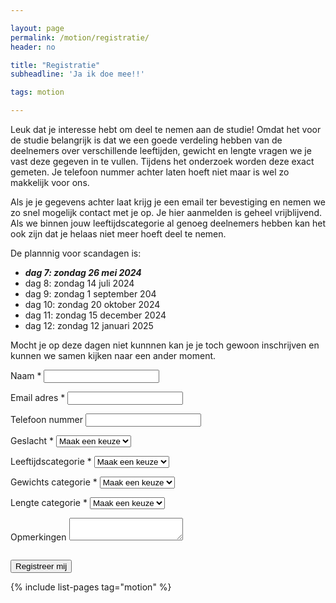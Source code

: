 ```yaml
---

layout: page
permalink: /motion/registratie/
header: no

title: "Registratie"
subheadline: 'Ja ik doe mee!!'

tags: motion

---
```


Leuk dat je interesse hebt om deel te nemen aan de studie! Omdat het voor de studie belangrijk is dat we een goede verdeling hebben van de deelnemers over verschillende leeftijden, gewicht en lengte vragen we je vast deze gegeven in te vullen. Tijdens het onderzoek worden deze exact gemeten. Je telefoon nummer achter laten hoeft niet maar is wel zo makkelijk voor ons.

Als je je gegevens achter laat krijg je een email ter bevestiging en nemen we zo snel mogelijk contact met je op. Je hier aanmelden is geheel vrijblijvend. Als we binnen jouw leeftijdscategorie al genoeg deelnemers hebben kan het ook zijn dat je helaas niet meer hoeft deel te nemen.

De plannnig voor scandagen is:

- ***dag 7: zondag 26 mei 2024***
- dag 8: zondag 14 juli 2024
- dag 9: zondag 1 september 204
- dag 10: zondag 20 oktober 2024
- dag 11: zondag 15 december 2024
- dag 12: zondag 12 januari 2025

Mocht je op deze dagen niet kunnnen kan je je toch gewoon inschrijven en kunnen we samen kijken naar een ander moment.

<form
  name="RegistrationForm"
  method="POST"
  id="contact-form"
  class="contact-form"
  data-netlify="true"
  action="/motion/bedankt"
>
  <input type="hidden" name="subject" value="Motion Registratie" />
  <p class="form-row">
    <label id="contact-form-name-label" for="contact-form-name" class="form-label">Naam &ast;</label>
    <input type="text" name="name" id="contact-form-name" aria-labelledby="contact-form-name-label" class="form-input"/>
  </p>
  <p class="form-row">
    <label id="contact-form-email-label" for="contact-form-email" class="form-label">Email adres &ast;</label>
    <input type="email" name="email" id="contact-form-email" aria-labelledby="contact-form-email-label" class="form-input" required/>
  </p>
  <p class="form-row">
    <label id="contact-form-phone-label" for="contact-form-phone" class="form-label">Telefoon nummer</label>
    <input type="phone" name="phone" id="contact-form-phone" aria-labelledby="contact-form-phone-label" class="form-input"/>
  </p>
  <p class="form-row">
    <label id="contact-form-gender-label" for="contact-form-gender" class="form-label">Geslacht &ast;</label>
    <select name="gender" id="contact-form-gender" aria-labelledby="contact-form-gender-label" class="form-input" required>
      <option value="">Maak een keuze</option>
      <option value="Man">Man</option>
      <option value="Vrouw">Vrouw</option>
    </select>
  </p>
  <p class="form-row">
    <label id="contact-form-age-label" for="contact-form-age" class="form-label">Leeftijdscategorie &ast;</label>
    <select name="age" id="contact-form-age" aria-labelledby="contact-form-age-label" class="form-input" required>
      <option value="">Maak een keuze</option>
      <option value="16-20">16-20</option>
      <option value="21-25">21-25</option>
      <option value="26-30">26-30</option>
      <option value="31-35">31-35</option>
      <option value="36-40">36-40</option>
      <option value="41-45">41-45</option>
      <option value="46-50">46-50</option>
      <option value="51-55">51-55</option>
      <option value="56-60">56-60</option>
    </select>
  </p>
  <p class="form-row">
    <label id="contact-form-weight-label" for="contact-form-weight" class="form-label">Gewichts categorie &ast; </label>
    <select name="weight" id="contact-form-weight" aria-labelledby="contact-form-weight-label" class="form-input" required>
      <option value="">Maak een keuze</option>
      <option value="< 50">50- kg</option>
      <option value="50-55">50-55 kg</option>
      <option value="55-60">55-60 kg</option>
      <option value="60-65">60-65 kg</option>
      <option value="65-70">65-70 kg</option>
      <option value="70-75">70-75 kg</option>
      <option value="75-80">75-80 kg</option>
      <option value="80-85">80-85 kg</option>
      <option value="85-90">85-90 kg</option>
      <option value="90-95">90-95 kg</option>
      <option value="95-100">95-100 kg</option>
      <option value="100-105">100-105 kg</option>
      <option value="105-110">105-110 kg</option>
      <option value="110-115">110-115 kg</option>
      <option value="115-120">115-120 kg</option>
      <option value="120 <">120+ kg</option>
    </select>
  </p>
  <p class="form-row">
    <label id="contact-form-height-label" for="contact-form-height" class="form-label">Lengte categorie &ast; </label>
    <select name="height" id="contact-form-height" aria-labelledby="contact-form-height-label" class="form-input" required>
      <option value="">Maak een keuze</option>
      <option value="< 150">150- cm</option>
      <option value="150-155">150-155 cm</option>
      <option value="155-160">155-160 cm</option>
      <option value="160-165">160-165 cm</option>
      <option value="165-170">165-170 cm</option>
      <option value="170-175">170-175 cm</option>
      <option value="175-180">175-180 cm</option>
      <option value="180-185">180-185 cm</option>
      <option value="185-190">185-190 cm</option>
      <option value="190-195">190-195 cm</option>
      <option value="195-200">195-200 cm</option>
      <option value="200 <">200+ cm</option>
    </select>
  </p>
  <p class="form-row">
    <label id="contact-form-message-label" for="contact-form-message" class="form-label">Opmerkingen</label>
    <textarea name="message" id="contact-form-message" aria-labelledby="contact-form-message-label" class="form-textarea" rows="2"></textarea>
  </p>
  <p class="form-row"><div data-netlify-recaptcha="true" class="form-row"></div></p>
  <p class="hidden" style="visibility: hidden; height: 0;">
    <label id="contact-form-bot-label">Don't fill this out if you're human: <input name="" aria-labelledby="contact-form-bot-label" /></label>
  </p>
  <p class="form-row form-submit">
    <button type="submit" class="button">Registreer mij</button>
  </p>
</form>

{% include list-pages tag="motion" %}
